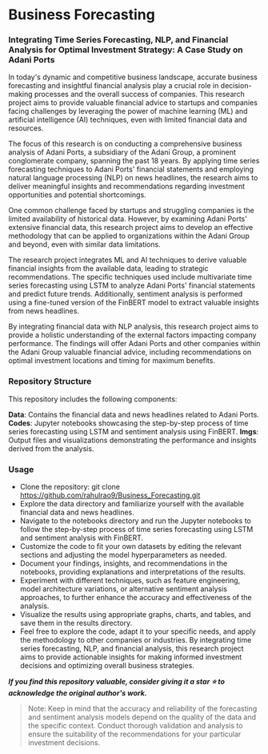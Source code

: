 # Business Forecasting
### Integrating Time Series Forecasting, NLP, and Financial Analysis for Optimal Investment Strategy: A Case Study on Adani Ports
In today's dynamic and competitive business landscape, accurate business forecasting and insightful financial analysis play a crucial role in decision-making processes and the overall success of companies. This research project aims to provide valuable financial advice to startups and companies facing challenges by leveraging the power of machine learning (ML) and artificial intelligence (AI) techniques, even with limited financial data and resources.

The focus of this research is on conducting a comprehensive business analysis of Adani Ports, a subsidiary of the Adani Group, a prominent conglomerate company, spanning the past 18 years. By applying time series forecasting techniques to Adani Ports' financial statements and employing natural language processing (NLP) on news headlines, the research aims to deliver meaningful insights and recommendations regarding investment opportunities and potential shortcomings.

One common challenge faced by startups and struggling companies is the limited availability of historical data. However, by examining Adani Ports' extensive financial data, this research project aims to develop an effective methodology that can be applied to organizations within the Adani Group and beyond, even with similar data limitations.

The research project integrates ML and AI techniques to derive valuable financial insights from the available data, leading to strategic recommendations. The specific techniques used include multivariate time series forecasting using LSTM to analyze Adani Ports' financial statements and predict future trends. Additionally, sentiment analysis is performed using a fine-tuned version of the FinBERT model to extract valuable insights from news headlines.

By integrating financial data with NLP analysis, this research project aims to provide a holistic understanding of the external factors impacting company performance. The findings will offer Adani Ports and other companies within the Adani Group valuable financial advice, including recommendations on optimal investment locations and timing for maximum benefits.

### Repository Structure
This repository includes the following components:

**Data**: Contains the financial data and news headlines related to Adani Ports.
**Codes**: Jupyter notebooks showcasing the step-by-step process of time series forecasting using LSTM and sentiment analysis using FinBERT.
**Imgs**: Output files and visualizations demonstrating the performance and insights derived from the analysis.

### Usage
- Clone the repository: git clone https://github.com/rahulrao9/Business_Forecasting.git
- Explore the data directory and familiarize yourself with the available financial data and news headlines.
- Navigate to the notebooks directory and run the Jupyter notebooks to follow the step-by-step process of time series forecasting using LSTM and sentiment analysis with FinBERT.
- Customize the code to fit your own datasets by editing the relevant sections and adjusting the model hyperparameters as needed.
- Document your findings, insights, and recommendations in the notebooks, providing explanations and interpretations of the results.
- Experiment with different techniques, such as feature engineering, model architecture variations, or alternative sentiment analysis approaches, to further enhance the accuracy and effectiveness of the analysis.
- Visualize the results using appropriate graphs, charts, and tables, and save them in the results directory.
- Feel free to explore the code, adapt it to your specific needs, and apply the methodology to other companies or industries. By integrating time series forecasting, NLP, and financial analysis, this research project aims to provide actionable insights for making informed investment decisions and optimizing overall business strategies.

***If you find this repository valuable, consider giving it a star ⭐️ to acknowledge the original author's work.***

> Note: Keep in mind that the accuracy and reliability of the forecasting and sentiment analysis models depend on the quality of the data and the specific context. Conduct thorough validation and analysis to ensure the suitability of the recommendations for your particular investment decisions.
